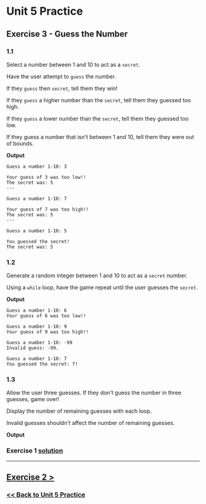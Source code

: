 # Unit 5 Practice

## **Exercise 3 - Guess the Number**

### **1.1**

Select a number between 1 and 10 to act as a `secret`.

Have the user attempt to `guess` the number.

If they `guess` then `secret`, tell them they win!

If they `guess` a higher number than the `secret`, tell them they guessed too high.

If they `guess` a lower number than the `secret`, tell them they guessed too low.

If they guess a number that isn't between 1 and 10, tell them they were out of bounds.

**Output**

    Guess a number 1-10: 3

    Your guess of 3 was too low!!
    The secret was: 5
    ---

    Guess a number 1-10: 7

    Your guess of 7 was too high!!
    The secret was: 5
    ---

    Guess a number 1-10: 5

    You guessed the secret!
    The secret was: 5

### **1.2**

Generate a random integer between 1 and 10 to act as a `secret` number.

Using a `while` loop, have the game repeat until the user guesses the `secret`.

**Output**

    Guess a number 1-10: 6
    Your guess of 6 was too low!!

    Guess a number 1-10: 9
    Your guess of 9 was too high!!

    Guess a number 1-10: -99
    Invalid guess: -99.

    Guess a number 1-10: 7
    You guessed the secret: 7!

### **1.3**

Allow the user three guesses. If they don't guess the number in three guesses, game over!

Display the number of remaining guesses with each loop.

Invalid guesses shouldn't affect the number of remaining guesses.

**Output**

### Exercise 1 [solution](./solutions/exercise_1_solution.md)

---

## [Exercise 2 >](exercise_2.md)

### [<< Back to Unit 5 Practice](/practice/unit_5/)
